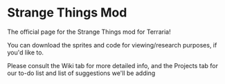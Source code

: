 # Strange Things Mod

The official page for the Strange Things mod for Terraria!

You can download the sprites and code for viewing/research purposes, if you'd like to.

Please consult the Wiki tab for more detailed info, and the Projects tab for our to-do list and list of suggestions we'll be adding
